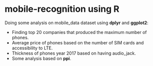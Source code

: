 # mobile-recognition using R
Doing some analysis on mobile_data dataset using **dplyr** and **ggplot2**:
- Finding top 20 companies that produced the maximum number of phones.
- Average price of phones based on the number of SIM cards and accessibility to LTE.
- Thickness of phones year 2017 based on having audio_jack.
- Some analysis based on **ppi**.
